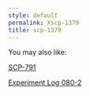 ```yaml
---
style: default
permalink: Xscp-1379
title: scp-1379
---
```

You may also like:

[SCP-791](http://scp-wiki.net/scp-791)

[Experiment Log 080-2](http://scp-wiki.net/experiment-log-080-2)

